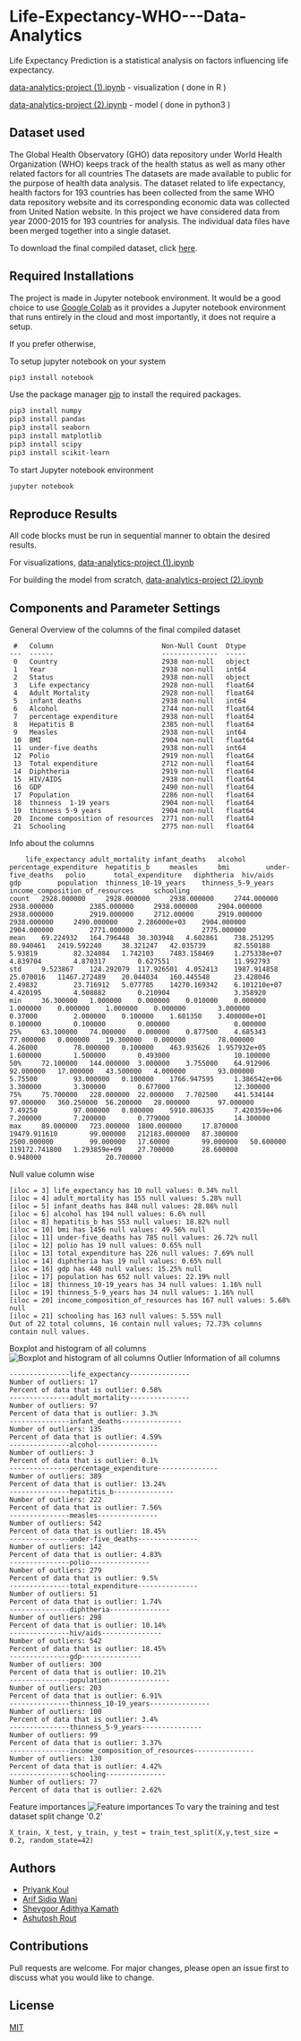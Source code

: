 # Life-Expectancy-WHO---Data-Analytics

Life Expectancy Prediction is a statistical analysis on factors influencing life expectancy.

[data-analytics-project (1).ipynb](https://github.com/Priyankkoul/Life-Expectancy-WHO---Data-Analytics/blob/master/data-analytics-project%20(1).ipynb) - visualization ( done in R )

[data-analytics-project (2).ipynb](https://github.com/Priyankkoul/Life-Expectancy-WHO---Data-Analytics/blob/master/data-analytics-project%20(1).ipynb) - model ( done in python3 )


## Dataset used

The Global Health Observatory (GHO) data repository under World Health Organization (WHO) keeps track of the health status as well as many other related factors for all countries The datasets are made available to public for the purpose of health data analysis. The dataset related to life expectancy, health factors for 193 countries has been collected from the same WHO data repository website and its corresponding economic data was collected from United Nation website. In this project we have considered data from year 2000-2015 for 193 countries for analysis. The individual data files have been merged together into a single dataset.

To download the final compiled dataset, click [here](https://drive.google.com/file/d/17ucLgjgEdqvsWndiNiQji4xKyBKqYVwY/view?usp=sharing).

## Required Installations

The project is made in Jupyter notebook environment. It would be a good choice to use [
Google Colab](https://colab.research.google.com/) as it provides  a Jupyter notebook environment that runs entirely in the cloud and most importantly, it does not require a setup. 

If you prefer otherwise,

To setup jupyter notebook on your system
```bash
pip3 install notebook
```


Use the package manager [pip](https://pip.pypa.io/en/stable/) to 
install the required packages.

```bash
pip3 install numpy
pip3 install pandas
pip3 install seaborn
pip3 install matplotlib
pip3 install scipy
pip3 install scikit-learn
```
To start Jupyter notebook environment

```bash
jupyter notebook
```
## Reproduce Results
All code blocks must be run in sequential manner to obtain the desired results.

For visualizations, [data-analytics-project (1).ipynb](https://github.com/Priyankkoul/Life-Expectancy-WHO---Data-Analytics/blob/master/data-analytics-project%20(1).ipynb)

For building the model from scratch, [data-analytics-project (2).ipynb](https://github.com/Priyankkoul/Life-Expectancy-WHO---Data-Analytics/blob/master/data-analytics-project%20(1).ipynb)

## Components and Parameter Settings
General Overview of the columns of the final compiled dataset
```
 #   Column                           Non-Null Count  Dtype  
---  ------                           --------------  -----  
 0   Country                          2938 non-null   object 
 1   Year                             2938 non-null   int64  
 2   Status                           2938 non-null   object 
 3   Life expectancy                  2928 non-null   float64
 4   Adult Mortality                  2928 non-null   float64
 5   infant deaths                    2938 non-null   int64  
 6   Alcohol                          2744 non-null   float64
 7   percentage expenditure           2938 non-null   float64
 8   Hepatitis B                      2385 non-null   float64
 9   Measles                          2938 non-null   int64  
 10  BMI                              2904 non-null   float64
 11  under-five deaths                2938 non-null   int64  
 12  Polio                            2919 non-null   float64
 13  Total expenditure                2712 non-null   float64
 14  Diphtheria                       2919 non-null   float64
 15  HIV/AIDS                         2938 non-null   float64
 16  GDP                              2490 non-null   float64
 17  Population                       2286 non-null   float64
 18  thinness  1-19 years             2904 non-null   float64
 19  thinness 5-9 years               2904 non-null   float64
 20  Income composition of resources  2771 non-null   float64
 21  Schooling                        2775 non-null   float64
```
Info about the columns
```
 	life_expectancy adult_mortality infant_deaths 	alcohol 	percentage_expenditure 	hepatitis_b 	measles 	bmi 		under-five_deaths 	polio 		total_expenditure 	diphtheria 	hiv/aids 	gdp 		population 	thinness_10-19_years 	thinness_5-9_years 	income_composition_of_resources 	schooling
count 	2928.000000 	2928.000000 	2938.000000 	2744.000000 	2938.000000 		2385.000000 	2938.000000 	2904.000000 	2938.000000 		2919.000000 	2712.00000 		2919.000000 	2938.000000 	2490.000000 	2.286000e+03 	2904.000000 		2904.000000 		2771.000000 				2775.000000
mean 	69.224932 	164.796448 	30.303948 	4.602861 	738.251295 		80.940461 	2419.592240 	38.321247 	42.035739 		82.550188 	5.93819 		82.324084 	1.742103 	7483.158469 	1.275338e+07 	4.839704 		4.870317 		0.627551 				11.992793
std 	9.523867 	124.292079 	117.926501 	4.052413 	1987.914858 		25.070016 	11467.272489 	20.044034 	160.445548	 	23.428046 	2.49832 		23.716912 	5.077785 	14270.169342 	6.101210e+07 	4.420195 		4.508882 		0.210904 				3.358920	
min 	36.300000 	1.000000 	0.000000 	0.010000 	0.000000 		1.000000 	0.000000 	1.000000 	0.000000 		3.000000 	0.37000 		2.000000 	0.100000 	1.681350 	3.400000e+01 	0.100000 		0.100000 		0.000000 				0.000000
25% 	63.100000 	74.000000 	0.000000 	0.877500 	4.685343 		77.000000 	0.000000 	19.300000 	0.000000 		78.000000 	4.26000 		78.000000 	0.100000 	463.935626 	1.957932e+05 	1.600000 		1.500000 		0.493000 				10.100000
50% 	72.100000 	144.000000 	3.000000 	3.755000 	64.912906 		92.000000 	17.000000 	43.500000 	4.000000 		93.000000 	5.75500 		93.000000 	0.100000 	1766.947595 	1.386542e+06 	3.300000 		3.300000 		0.677000 				12.300000
75% 	75.700000 	228.000000 	22.000000 	7.702500 	441.534144 		97.000000 	360.250000 	56.200000 	28.000000 		97.000000 	7.49250 		97.000000 	0.800000 	5910.806335 	7.420359e+06 	7.200000 		7.200000 		0.779000 				14.300000
max 	89.000000 	723.000000 	1800.000000 	17.870000 	19479.911610 		99.000000 	212183.000000 	87.300000 	2500.000000 		99.000000 	17.60000 		99.000000 	50.600000 	119172.741800 	1.293859e+09 	27.700000 		28.600000 		0.948000 				20.700000
```
Null value column wise
```
[iloc = 3] life_expectancy has 10 null values: 0.34% null
[iloc = 4] adult_mortality has 155 null values: 5.28% null
[iloc = 5] infant_deaths has 848 null values: 28.86% null
[iloc = 6] alcohol has 194 null values: 6.6% null
[iloc = 8] hepatitis_b has 553 null values: 18.82% null
[iloc = 10] bmi has 1456 null values: 49.56% null
[iloc = 11] under-five_deaths has 785 null values: 26.72% null
[iloc = 12] polio has 19 null values: 0.65% null
[iloc = 13] total_expenditure has 226 null values: 7.69% null
[iloc = 14] diphtheria has 19 null values: 0.65% null
[iloc = 16] gdp has 448 null values: 15.25% null
[iloc = 17] population has 652 null values: 22.19% null
[iloc = 18] thinness_10-19_years has 34 null values: 1.16% null
[iloc = 19] thinness_5-9_years has 34 null values: 1.16% null
[iloc = 20] income_composition_of_resources has 167 null values: 5.68% null
[iloc = 21] schooling has 163 null values: 5.55% null
Out of 22 total columns, 16 contain null values; 72.73% columns contain null values.
```
Boxplot and histogram of all columns
![Boxplot and histogram of all columns](https://drive.google.com/file/d/1qqVW08Y86aLasNiJY16ds8CaJOj0iS8x/view?usp=sharing)
Outlier Information of all columns
```
---------------life_expectancy---------------
Number of outliers: 17
Percent of data that is outlier: 0.58%
---------------adult_mortality---------------
Number of outliers: 97
Percent of data that is outlier: 3.3%
---------------infant_deaths---------------
Number of outliers: 135
Percent of data that is outlier: 4.59%
---------------alcohol---------------
Number of outliers: 3
Percent of data that is outlier: 0.1%
---------------percentage_expenditure---------------
Number of outliers: 389
Percent of data that is outlier: 13.24%
---------------hepatitis_b---------------
Number of outliers: 222
Percent of data that is outlier: 7.56%
---------------measles---------------
Number of outliers: 542
Percent of data that is outlier: 18.45%
---------------under-five_deaths---------------
Number of outliers: 142
Percent of data that is outlier: 4.83%
---------------polio---------------
Number of outliers: 279
Percent of data that is outlier: 9.5%
---------------total_expenditure---------------
Number of outliers: 51
Percent of data that is outlier: 1.74%
---------------diphtheria---------------
Number of outliers: 298
Percent of data that is outlier: 10.14%
---------------hiv/aids---------------
Number of outliers: 542
Percent of data that is outlier: 18.45%
---------------gdp---------------
Number of outliers: 300
Percent of data that is outlier: 10.21%
---------------population---------------
Number of outliers: 203
Percent of data that is outlier: 6.91%
---------------thinness_10-19_years---------------
Number of outliers: 100
Percent of data that is outlier: 3.4%
---------------thinness_5-9_years---------------
Number of outliers: 99
Percent of data that is outlier: 3.37%
---------------income_composition_of_resources---------------
Number of outliers: 130
Percent of data that is outlier: 4.42%
---------------schooling---------------
Number of outliers: 77
Percent of data that is outlier: 2.62%
```
Feature importances
![Feature importances](https://drive.google.com/file/d/1RDWr9pPdZM3TfROgS23I6PAY0UDxzUMV/view?usp=sharing)
To vary the training and test dataset split change '0.2'
```python3
X_train, X_test, y_train, y_test = train_test_split(X,y,test_size = 0.2, random_state=42)

```

## Authors
* [Priyank Koul](https://github.com/Priyankkoul)
* [Arif Sidiq Wani](https://github.com/wanixarif)
* [Shevgoor Adithya Kamath](https://github.com/ShevgoorAdithyaKamath)
* [Ashutosh Rout]()

## Contributions
Pull requests are welcome. For major changes, please open an issue first to discuss what you would like to change.

## License
[MIT](https://choosealicense.com/licenses/mit/)
